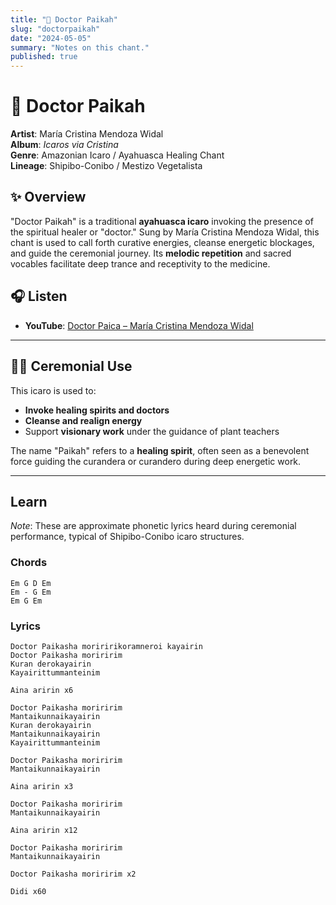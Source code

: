 ```yaml
---
title: "🌿 Doctor Paikah"
slug: "doctorpaikah"
date: "2024-05-05"
summary: "Notes on this chant."
published: true
---
```

# 🌿 Doctor Paikah

**Artist**: María Cristina Mendoza Widal  
**Album**: *Icaros via Cristina*  
**Genre**: Amazonian Icaro / Ayahuasca Healing Chant  
**Lineage**: Shipibo-Conibo / Mestizo Vegetalista  

## ✨ Overview

"Doctor Paikah" is a traditional **ayahuasca icaro** invoking the presence of the spiritual healer or "doctor." Sung by María Cristina Mendoza Widal, this chant is used to call forth curative energies, cleanse energetic blockages, and guide the ceremonial journey. Its **melodic repetition** and sacred vocables facilitate deep trance and receptivity to the medicine.

## 🎧 Listen

- **YouTube**: [Doctor Paica – María Cristina Mendoza Widal](https://www.youtube.com/watch?v=fnUmjrfUMgQ)

---

## 🧘‍♀️ Ceremonial Use

This icaro is used to:
- **Invoke healing spirits and doctors**
- **Cleanse and realign energy**
- Support **visionary work** under the guidance of plant teachers

The name "Paikah" refers to a **healing spirit**, often seen as a benevolent force guiding the curandera or curandero during deep energetic work.

---


## Learn
*Note*: These are approximate phonetic lyrics heard during ceremonial performance, typical of Shipibo-Conibo icaro structures.

### Chords
```
Em G D Em
Em - G Em
Em G Em
```

### Lyrics
```
Doctor Paikasha moriririkoramneroi kayairin  
Doctor Paikasha moriririm  
Kuran derokayairin  
Kayairittummanteinim  

Aina aririn x6  

Doctor Paikasha moriririm  
Mantaikunnaikayairin  
Kuran derokayairin  
Mantaikunnaikayairin  
Kayairittummanteinim  

Doctor Paikasha moriririm  
Mantaikunnaikayairin  

Aina aririn x3  

Doctor Paikasha moriririm  
Mantaikunnaikayairin  

Aina aririn x12  

Doctor Paikasha moriririm  
Mantaikunnaikayairin  

Doctor Paikasha moriririm x2  

Didi x60  
```
